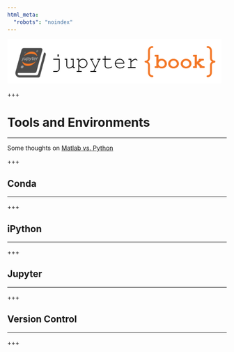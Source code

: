 ```yaml
---
html_meta:
  "robots": "noindex"
---
```


![](../../logo.png)

+++

# Tools and Environments
<hr>

Some thoughts on [Matlab vs. Python](https://realpython.com/matlab-vs-python/)

+++

## Conda
<hr>

+++

## iPython
<hr>

+++

## Jupyter
<hr>

+++

## Version Control
<hr>

+++
